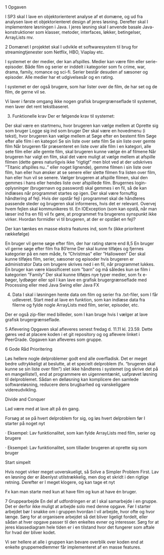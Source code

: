 1 Opgaven



I SP3 skal I lave en objektorienteret analyse af et domæne, og ud fra analysen lave et objektorienteret design af jeres løsning. Derefter skal I implementere løsningen i Java. I jeres løsning skal I anvende basale Java-konstruktioner som klasser, metoder, interfaces, løkker, betingelser, ArrayLists mv.


2 Domænet
I projektet skal I udvikle et softwaresystem til brug for streamingtjenester som Netflix, HBO, Viaplay etc.



I systemet er der medier, der kan afspilles. Medier kan være film eller serie-episoder. Både film og serier er inddelt i kategorier som fx crime, war, drama, family, romance og sci-fi. Serier består desuden af sæsoner og episoder. Alle medier har et udgivelsesår og en rating.



I systemet er der også brugere, som har lister over de film, de har set og de film, de gerne vil se.



Vi laver i første omgang ikke nogen grafisk brugergrænseflade til systemet, men laver det rent tekstbaseret.



3. Funktionelle krav
   Der er følgende krav til systemet:



Der skal være en startmenu, hvor brugeren kan vælge mellem at
Oprette sig som bruger
Logge sig ind som bruger
Der skal være en hovedmenu (i tekst), hvor brugeren kan vælge mellem at
Søge efter en bestemt film
Søge efter alle film i en kategori
Se sin liste over sete film
Se sin liste over gemte film
Når brugeren får præsenteret en liste over alle film i en kategori, alle sete film eller alle gemte film, skal brugeren kunne vælge én af filmene
Når brugeren har valgt en film, skal det være muligt at vælge mellem at afspille filmen (dette gøres naturligvis ikke ”rigtigt” men blot ved at der udskrives ”Titanic afspilles nu..” eller noget lignende), gemme filmen i sin liste over film, han eller hun ønsker at se senere eller slette filmen fra listen over film, han eller hun vil se senere. Vælger brugeren at afspille filmen, skal den gemmes i hans eller hendes liste over afspillede film.
Brugernes login-oplysninger (brugernavn og password) skal gemmes i en fil, så de kan indlæses når programmet startes op igen.
Der skal være fornuftig håndtering af fejl. Hvis der opstår fejl i programmet skal de håndteres passende steder og brugeren skal informeres, hvis det er relevant. Overvej hvem fejlen skal kommunikeres til. En IOException (som kan opstå, når man læser ind fra en fil) vil fx gøre, at programmet fra brugerens synspunkt ikke virker. Hvordan formidler vi til brugeren, at der er opstået en fejl?


Der kan tænkes en masse ekstra features ind, som fx (ikke prioriteret rækkefølge)



En bruger vil gerne søge efter film, der har rating større end 8,5
En bruger vil gerne søge efter film fra 80’erne
Der skal kunne tilføjes og fjernes kategorier på en nem måde, fx ”Christmas” eller ”Halloween”
Der skal kunne tilføjes film, serier, sæsoner og episoder hvis brugeren er administrator
Data om brugere skrives ned i en fil, når programmet lukkes.
En bruger kan være klassificeret som ”barn” og må således kun se film i kategorien ”Family”
Der skal kunne tilføjes nye typer medier, som fx e-bøger, lydbøger eller spil
I kan lave en grafisk brugergrænseflade med Processing eller med Java Swing eller Java FX

4. Data
   I skal i løsningen hente data om film og serier fra .txt-filer, som I får udleveret. Start med at lave en funktion, som kan indlæse data fra filerne og fylde nogle ArrayLists med film, serier, episoder, etc.



Der er også zip-filer med billeder, som I kan bruge hvis I vælger at lave grafisk brugergrænseflade.


5 Aflevering
Opgaven skal afleveres senest fredag d. 11.11 kl. 23.59. Dette gøres ved at placere koden i et git repository og og aflevere linket i PeerGrade. Opgaven kan afleveres som gruppe.


6 Gode Råd
Prioritering

Løs hellere nogle delproblemer godt end alle overfladisk. Det er meget bedre udtrykkeligt at beslutte, at et specielt delproblem (fx. “brugeren skal kunne se sin liste over film”) slet ikke håndteres i systemet (og skrive det på en mangelliste!), end at programmere en uigennemtænkt, uafprøvet løsning til delproblemet. Sådan en delløsning kan komplicere den samlede softwareløsning, reducere dens brugbarhed og vanskeliggøre videreudvikling.



Divide and Conquer

Lad være med at lave alt på én gang.



Forsøg at se på hvert delproblem for sig, og løs hvert delproblem før I starter på noget nyt

·      Eksempel: Lav funktionalitet, som kan fylde ArrayLists med film, serier og brugere

·      Eksempel: Lav funktionalitet, som tillader brugeren at oprette sig som bruger



Start simpelt

Hvis noget virker meget uoverskueligt, så Solve a Simpler Problem First. Lav en løsning der er åbenlyst utilstrækkelig, men dog et skridt i den rigtige retning. Derefter er I meget klogere, og kan tage et nyt



Fx kan man starte med kun at have film og kun at have én bruger.



7 Gruppearbejde
En del af udfordringen er at I skal samarbejde i en gruppe. Det er derfor ikke muligt at arbejde solo med denne opgave. Før I starter arbejdet bør I snakke om i gruppen hvordan I vil arbejde, hvor ofte og hvor længe. Sørg for at organisere arbejdet så det bliver ligeligt fordelt, eller sådan at hver opgave passer til den enkeltes evner og interesser. Sørg for at jeres klassediagram hele tiden er i en tilstand hvor det fungerer som aftale for hvad der bliver kodet.

Vi ser hellere at alle i gruppen kan bevare overblik over koden end at enkelte gruppemedlemmer får implementeret af en masse features.


